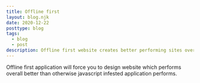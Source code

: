 ```yaml
---
title: Offline first
layout: blog.njk
date: 2020-12-22
posttype: blog
tags:
  - blog
  - post
description: Offline first website creates better performing sites overall
---
```


Offline first application will force you to design website which performs overall better than otherwise javascript infested application performs.

